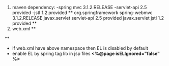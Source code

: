1. maven dependency:
    -spring mvc 3.1.2.RELEASE
    -servlet-api 2.5 provided
    -jstl 1.2 provided
**
      <dependencies>
        <dependency>
          <groupId>org.springframework</groupId>
          <artifactId>spring-webmvc</artifactId>
          <version>3.1.2.RELEASE</version>
        </dependency>
        <dependency>
          <groupId>javax.servlet</groupId>
          <artifactId>servlet-api</artifactId>
          <version>2.5</version>
          <scope>provided</scope>
        </dependency>
        <dependency>
          <groupId>javax.servlet</groupId>
          <artifactId>jstl</artifactId>
          <version>1.2</version>
          <scope>provided</scope>
        </dependency>
      </dependencies>
**   
2. web.xml 
**
 <!DOCTYPE web-app PUBLIC
 "-//Sun Microsystems, Inc.//DTD Web Application 2.3//EN"
 "http://java.sun.com/dtd/web-app_2_3.dtd" >
**
- if web.xml have above namespace then EL is disabled by default 
- enable EL by spring tag lib  in jsp files
   **<%@page isELIgnored="false" %>**
 
